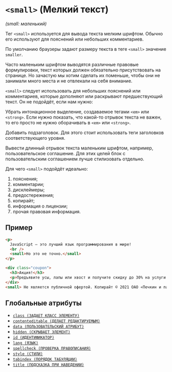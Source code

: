 # `<small>` (Мелкий текст)

_(small: маленький)_

Тег `<small>` используется для вывода текста мелким шрифтом. Обычно его используют для пояснений или небольших комментариев.

По умолчанию браузеры задают размеру текста в теге `<small>` значение `smaller`.

Часто маленьким шрифтом выводятся различные правовые формулировки, текст которых должен обязательно присутствовать на странице. Но зачастую мы хотим сделать их поменьше, чтобы они не занимали много места и не отвлекали на себя внимание.

`<small>` следует использовать для небольших пояснений или комментариев, которые дополняют или раскрывают предшествующий текст. Он не подойдёт, если нам нужно:

Убрать интонационное выделение, создаваемое тегами `<em>` или `<strong>`. Если нужно показать, что какой-то отрывок текста не важен, то его просто не нужно оборачивать в `<em>` или `<strong>`.

Добавить подзаголовок. Для этого стоит использовать теги заголовков соответствующего уровня.

Вывести длинный отрывок текста маленьким шрифтом, например, пользовательское соглашение. Для этих целей блок с пользовательским соглашением лучше стилизовать отдельно.

Для чего `<small>` подойдёт идеально:

1. пояснения;
2. комментарии;
3. дисклеймеры;
4. предостережения;
5. копирайт;
6. информация о лицензии;
7. прочая правовая информация.

## Пример

```html
<p>
  JavaScript — это лучший язык программирования в мире!
  <br />
  <small>Но это не точно.</small>
</p>

<div class="coupon">
  <h3>Акция!</h3>
  <p>Предъявите усы, лапы или хвост и получите скидку до 30% на услуги почтовых отправлений.</p>
</div>
<small> Не является публичной офертой. Копирайт © 2021 ОАО «Печкин и партнёры». Все права сохранены. </small>
```

## Глобальные атрибуты

- [`class (ЗАДАЕТ КЛАСС ЭЛЕМЕНТУ)`](<../ATTRIBUTES GLOBAL/class (ЗАДАЕТ КЛАСС ЭЛЕМЕНТУ).md>)
- [`contenteditable (ДЕЛАЕТ РЕДАКТИРУЕМЫМ)`](<../ATTRIBUTES GLOBAL/contenteditable (ДЕЛАЕТ РЕДАКТИРУЕМЫМ).md>)
- [`data (ПОЛЬЗОВАТЕЛЬСКИЙ АТРИБУТ)`](<../ATTRIBUTES GLOBAL/data (ПОЛЬЗОВАТЕЛЬСКИЙ АТРИБУТ).md>)
- [`hidden (СКРЫВАЕТ ЭЛЕМЕНТ)`](<../ATTRIBUTES GLOBAL/hidden (СКРЫВАЕТ ЭЛЕМЕНТ).md>)
- [`id (ИДЕНТИФИКАТОР)`](<../ATTRIBUTES GLOBAL/id (ИДЕНТИФИКАТОР).md>)
- [`lang (ЯЗЫК)`](<../ATTRIBUTES GLOBAL/lang (ЯЗЫК).md>)
- [`spellcheck (ПРОВЕРКА ПРАВОПИСАНИЯ)`](<../ATTRIBUTES GLOBAL/spellcheck (ПРОВЕРКА ПРАВОПИСАНИЯ).md>)
- [`style (СТИЛИ)`](<../ATTRIBUTES GLOBAL/style (СТИЛИ).md>)
- [`tabindex (ПОРЯДОК ТАБУЛЯЦИИ)`](<../ATTRIBUTES GLOBAL/tabindex (ПОРЯДОК ТАБУЛЯЦИИ).md>)
- [`title (ПОДСКАЗКА ПРИ НАВЕДЕНИИ)`](<../ATTRIBUTES GLOBAL/title (ПОДСКАЗКА ПРИ НАВЕДЕНИИ).md>)
